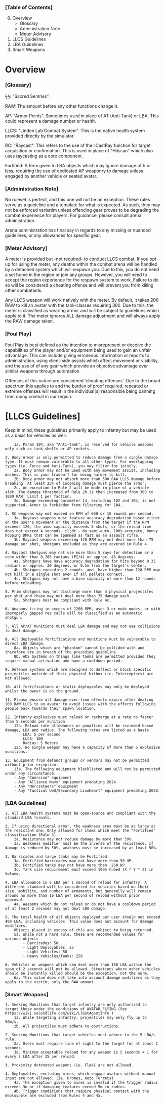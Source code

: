 ### [Table of Contents]
0. Overview
    - Glossary
    - Administration Note
    - Meter Advisory
1. LLCS Guidelines
2. LBA Guidelines
3. Smart Weapons
  
# Overview
  
### [Glossary]    
ϟϟ: "Sacred Sentries".

RAW: The amount before any other functions change it.

AP: "Armor Points". Sometimes used in place of AT (Anti-Tank) or LBA. This could represent a damage number or health.

LLCS: "Linden Lab Combat System". This is the native health system provided directly by the simulator.

RC: "Raycast". This refers to the use of the llCastRay function for target acquisition or confirmation. This is used in place of "Hitscan" which also uses raycasting as a core component.

Fortified: A term given to LBA objects which may ignore damage of 5 or less, requiring the use of dedicated AP weaponry to damage unless engaged by another vehicle or seated avatar.

### [Administration Note]
No ruleset is perfect, and this one will not be an exception. These rules serve as a guideline and a template for what is expected. As such, they may not be enforced verbatim unless offending gear proves to be degrading the combat experience for players. For guidance, please consult arena administration.

Arena administration has final say in regards to any missing or nuanced guidelines, or any allowances for specific gear.

### [Meter Advisory]
A meter is provided but -not required- to conduct LLCS combat. If you opt up for using the meter, any deaths within the combat arena will be handled by a detached system which will respawn you. Due to this, you do not need a set home in the region or join any groups. However, you will need to accept the region experience for the respawn system to work. Failure to do so will be considered a cheating offense and will prevent you from killing other combatants.

Any LLCS weapon will work natively with the meter. By default, it takes 200 RAW to kill an avatar with the tank-classes requiring 300. Due to this, the meter is classified as wearing armor and will be subject to guidelines which apply to it. The meter ignores ALL damage adjustment and will always apply the RAW damage taken.

### [Foul Play]
Foul Play is best defined as the intention to misrepresent or deceive the capabilities of the player and/or equipment being used to gain an unfair advantage. This can include giving erroneous information or reports to administration, using client-side assists which affect movement or visibility, and the use of of any gear which provide an objective advantage over similar weapons through automation.

Offenses of this nature are considered 'cheating offenses'. Due to the broad spectrum this applies to and the burden of proof required, repeated or extreme offenses will result in the individual(s) responsible being banning from doing combat in our region.

# [LLCS Guidelines]
Keep in mind, these guidelines primarily apply to infantry but may be used as a basis for vehicles as well.
```1. Standard munitions may only deal generic damage (Parameter 0)
    1a. Param 104, aka "Anti-tank", is reserved for vehicle weapons only such as tank shells or AP rockets.

2. Body Armor is only permitted to reduce damage from a single damage type. It must remain vulnerable to all other types. For overlapping types (ie. Force and Anti-Tank), you may filter for jointly.
    2a. Body armor may not be used with any movement assist, including dashes. This is your tradeoff for being harder to kill.
    2b. Body armor may not absorb more than 300 RAW LLCS damage before breaking. At least 25% of incoming damage must pierce the armor.
    2c. An exception to Rule 2 will be made in place of a vehicle slot. The damage threshold of Rule 2b is then increased from 300 to 1000 RAW. Limit 1 per faction.
    2d. Damage exceeding parameter 14, excluding 102 and 104, is not supported. Armor is forbidden from filtering for 104.

3. RC weapons may not exceed an RPM of 600 or 10 rounds per second.
    3a. Raycast weapons must feature accuracy degradation based either on the user's movement or the distance from the target if the RPM exceeds 120, the ammo capacity exceeds 5 shots, or the reload time does not exceed 4 seconds. tl;dr - No semi-auto, 100% accurate, bunny hopping DMRs that can be spammed as fast as an assault rifle.
    3b. Raycast weapons exceeding 120 RPM may not deal more than 75 damage per shot, shotguns excluded as they are covered in Rule 4.

4. Raycast Shotguns may not use more than 5 rays for detection or a cone wider than 0.785 radians (PI/4) or approx. 45 degrees.
    4a. Shotguns have have accuracy degradation for hits beyond 0.35 radians or approx. 20 degrees, or 0.5m from the target's center.
    4b. Shotguns exceeding 2 rounds -and- have higher than 120 RPM may not kill in a single shot even if all pellets connect.
    4c. Shotguns may not have a base capacity of more than 12 rounds before reloading.
    
5. Prim shotguns may not discharge more than 4 physical projectiles per shot and those may not deal more than 75 damage each.
    5a. Shotguns must be compliant with Rule 4c.

6. Weapons firing in excess of 1200 RPM, uses 3 or mode nodes, or with improperly gapped rez calls will be classified as an automatic shotgun.

7. All AP/AT munitions must deal LBA damage and may not use collisions to deal damage.

8. All deployable fortifications and munitions must be vulnerable to direct LBA damage.
    8a. Objects which are "phantom" cannot be collided with and therefore are in breach of the preceding guideline.
    8b. ADS Systems on things like tanks are permitted provided they require manual activation and have a cooldown period.

9. Defense systems which are designed to deflect or block specific projectiles outside of their physical hitbox (ie. Interceptors) are not allowed.

10. All fortifications or static deployables may only be deployed whilst the owner is on the ground.

11. Please ensure all damage-over-time effects expire after dealing 100 RAW LLCS to an avatar to avoid issues with the effects following people back towards their spawn location.

12. Infantry explosives must reload or recharge at a rate no faster than 5 seconds per munition
    12a. Reload rate allowances or penalties will be reviewed based damage, LBA and radius. The following rates are listed as a basis:
        LBA: 5 per second
        LLCS: 100
        Radius: 5 Meters
    12b. No single weapon may have a capacity of more than 6 explosive munitions.

13. Equipment from defunct groups or vendors may not be permitted without prior exception.
    13a. The following equipment blacklisted and will not be permitted under any circumstance:
    - Any "Coercion" equipment
    - Any "Alliance Navy" equipment predating 2024.
    - Any "Merczateers" equipment
    - Any "Tactical UwU/Secondary Lionheart" equipment predating 2020.
```
### [LBA Guidelines]
```
1. All LBA health systems must be open-source and compliant with the standard LBA formats.

2. If using directional armor, the weakness area must be as large as the resistant one. Only allowed for items which meet the "Fortified" classification (Rule 3).
    2a. Resistance may not reduce damage by more than 50%.
    3a. Weakness modifier must be the inverse of the resistance. If damage is reduced by 50%, weakness must be increased by at least 50%.

3. Barricades and large tanks may be Fortified.
    3a. Fortified barricades may not have more than 50 HP.
    3b. Fortified tanks may not have more than  250 HP.
    3c. Tank size requirement must exceed 100m Cubed (X * Y * Z) in Volume.
    
4. LBA allowance is 5 LBA per 1 second of reload for infantry. A different standard will be considered for vehicles based on their size, mobility, and number of armaments, but generally will remain around no more than 10 LBA per second of reload without prior approval.
    4a. Weapons which do not reload or do not have a cooldown period of at least 2 seconds may not deal LBA damage.
    
5. The total health of all objects deployed per user should not exceed 400 LBA, including vehicles. This value does not account for damage modifiers.
    Objects placed in excess of this are subject to being returned.
    5a. While not a hard rule, these are recommended values for various objects
        - Barricades: 50
        - Light Deployables: 25
        - Light Vehicles: 50
        - Heavy Vehicles/Tanks: 250
        
6. Vehicles or weapons which can deal more than 150 LBA within the span of 2 seconds will not be allowed. Situations where other vehicles should be instantly killed should be the exception, not the norm.
    6a. This value does not take into account damage modifiers as they apply to the victim, only the RAW amount.
```
### [Smart Weapons]
```
1. Seeking Munitions that target infantry are only authorized to target those under the conditions of AVATAR_FLYING (See https://wiki.secondlife.com/wiki/LlGetAgentInfo )
    1a. While targeting infantry, projectiles may only fly up to 50m/s.
    2b. All projectiles must adhere to obstructions.
    
2. Seeking Munitions that target vehicles must adhere to the 5 LBA/s rule.
    2a. Users must require line of sight to the target for at least 2 seconds.
    3a. Minimum acceptable reload for any weapon is 5 seconds + 1 for every 5 LBA after 25 per reload.

3. Proximity detonated weapons (ie. Flak) are not allowed.

4. Deployables, excluding mines, which engage avatars without manual input are not allowed. (ie. Drones, Auto Turrets)
    4a. The exception given to mines is invalid if the trigger radius exceeds 3m or if damaging features exceed 5m in radius.
    4b. Trigger conditions that require physical contact with the deployable are excluded from Rules 4 and 4a.
```
